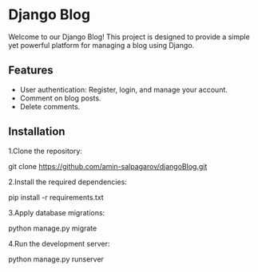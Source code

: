 # Django Blog

Welcome to our Django Blog! This project is designed to provide a simple yet powerful platform for managing a blog using Django.

## Features

- User authentication: Register, login, and manage your account.
- Comment on blog posts.
- Delete comments.
  
## Installation

1.Clone the repository:

  git clone https://github.com/amin-salpagarov/djangoBlog.git

2.Install the required dependencies:

  pip install -r requirements.txt

3.Apply database migrations:

  python manage.py migrate

4.Run the development server:

  python manage.py runserver 
